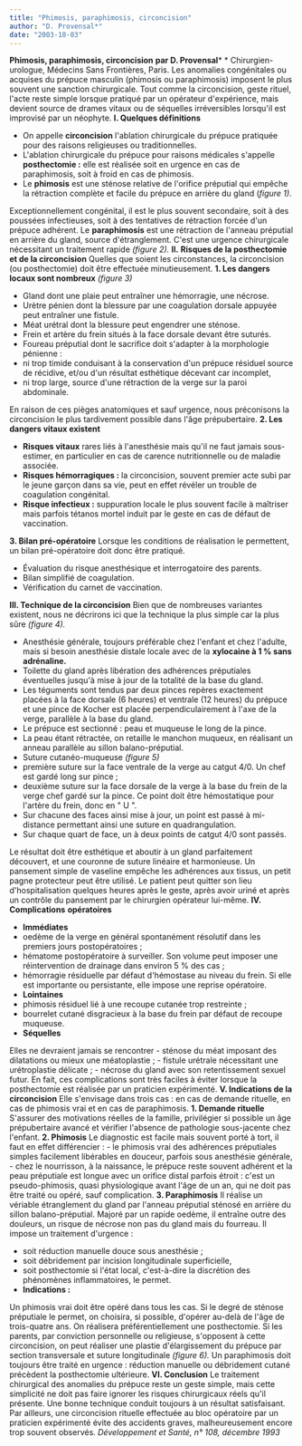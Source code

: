 ```yaml
---
title: "Phimosis, paraphimosis, circoncision"
author: "D. Provensal*"
date: "2003-10-03"
---
```


**Phimosis, paraphimosis, circoncision** **par D. Provensal*** * Chirurgien-urologue, Médecins Sans Frontières, Paris. Les anomalies congénitales ou acquises du prépuce masculin (phimosis ou paraphimosis) imposent le plus souvent une sanction chirurgicale. Tout comme la circoncision, geste rituel, l'acte reste simple lorsque pratiqué par un opérateur d'expérience, mais devient source de drames vitaux ou de séquelles irréversibles lorsqu'il est improvisé par un néophyte. **I. Quelques définitions**

*   On appelle **circoncision** l'ablation chirurgicale du prépuce pratiquée pour des raisons religieuses ou traditionnelles.
*   L'ablation chirurgicale du prépuce pour raisons médicales s'appelle **posthectomie :** elle est réalisée soit en urgence en cas de paraphimosis, soit à froid en cas de phimosis.
*   Le **phimosis** est une sténose relative de l'orifice préputial qui empêche la rétraction complète et facile du prépuce en arrière du gland (_figure_ _1)._

Exceptionnellement congénital, il est le plus souvent secondaire, soit à des poussées infectieuses, soit à des tentatives de rétraction forcée d'un prépuce adhérent. Le **paraphimosis** est une rétraction de l'anneau préputial en arrière du gland, source d'étranglement. C'est une urgence chirurgicale nécessitant un traitement rapide _(figure 2)._ **Il.** **Risques de la posthectomie** **et de la circoncision** Quelles que soient les circonstances, la circoncision (ou posthectomie) doit être effectuée minutieusement. **1. Les dangers locaux sont nombreux** _(figure 3)_

*   Gland dont une plaie peut entraîner une hémorragie, une nécrose.
*   Urètre pénien dont la blessure par une coagulation dorsale appuyée peut entraîner une fistule.
*   Méat urétral dont la blessure peut engendrer une sténose.
*   Frein et artère du frein situés à la face dorsale devant être suturés.
*   Foureau préputial dont le sacrifice doit s'adapter à la morphologie pénienne :
*   ni trop timide conduisant à la conservation d'un prépuce résiduel source de récidive, et/ou d'un résultat esthétique décevant car incomplet,
*   ni trop large, source d'une rétraction de la verge sur la paroi abdominale.

En raison de ces pièges anatomiques et sauf urgence, nous préconisons la circoncision le plus tardivement possible dans l'âge prépubertaire. **2. Les dangers vitaux existent**

*   **Risques vitaux** rares liés à l'anesthésie mais qu'il ne faut jamais sous-estimer, en particulier en cas de carence nutritionnelle ou de maladie associée.
*   **Risques hémorragiques :** la circoncision, souvent premier acte subi par le jeune garçon dans sa vie, peut en effet révéler un trouble de coagulation congénital.
*   **Risque infectieux :** suppuration locale le plus souvent facile à maîtriser mais parfois tétanos mortel induit par le geste en cas de défaut de vaccination.

**3. Bilan pré-opératoire** Lorsque les conditions de réalisation le permettent, un bilan pré-opératoire doit donc être pratiqué.

*   Évaluation du risque anesthésique et interrogatoire des parents.
*   Bilan simplifié de coagulation.
*   Vérification du carnet de vaccination.

**III. Technique de la circoncision** Bien que de nombreuses variantes existent, nous ne décrirons ici que la technique la plus simple car la plus sûre _(figure 4)._

*   Anesthésie générale, toujours préférable chez l'enfant et chez l'adulte, mais si besoin anesthésie distale locale avec de la **xylocaine à 1 % sans adrénaline.**
*   Toilette du gland après libération des adhérences préputiales éventuelles jusqu'à mise à jour de la totalité de la base du gland.
*   Les téguments sont tendus par deux pinces repères exactement placées à la face dorsale (6 heures) et ventrale (12 heures) du prépuce et une pince de Kocher est placée perpendiculairement à l'axe de la verge, parallèle à la base du gland.
*   Le prépuce est sectionné : peau et muqueuse le long de la pince.
*   La peau étant rétractée, on retaille le manchon muqueux, en réalisant un anneau parallèle au sillon balano-préputial.
*   Suture cutanéo-muqueuse _(figure 5)_
*   première suture sur la face ventrale de la verge au catgut 4/0. Un chef est gardé long sur pince ;
*   deuxième suture sur la face dorsale de la verge à la base du frein de la verge chef gardé sur la pince. Ce point doit être hémostatique pour l'artère du frein, donc en " U ".
*   Sur chacune des faces ainsi mise à jour, un point est passé à mi-distance permettant ainsi une suture en quadrangulation.
*   Sur chaque quart de face, un à deux points de catgut 4/0 sont passés.

Le résultat doit être esthétique et aboutir à un gland parfaitement découvert, et une couronne de suture linéaire et harmonieuse. Un pansement simple de vaseline empêche les adhérences aux tissus, un petit pagne protecteur peut être utilisé. Le patient peut quitter son lieu d'hospitalisation quelques heures après le geste, après avoir uriné et après un contrôle du pansement par le chirurgien opérateur lui-même. **IV. Complications** **opératoires**

*   **Immédiates**
*   oedème de la verge en général spontanément résolutif dans les premiers jours postopératoires ;
*   hématome postopératoire à surveiller. Son volume peut imposer une réintervention de drainage dans environ 5 % des cas ;
*   hémorragie résiduelle par défaut d'hémostase au niveau du frein. Si elle est importante ou persistante, elle impose une reprise opératoire.
*   **Lointaines**
*   phimosis résiduel lié à une recoupe cutanée trop restreinte ;
*   bourrelet cutané disgracieux à la base du frein par défaut de recoupe muqueuse.
*   **Séquelles**

Elles ne devraient jamais se rencontrer - sténose du méat imposant des dilatations ou mieux une méatoplastie ; - fistule urétrale nécessitant une urétroplastie délicate ; - nécrose du gland avec son retentissement sexuel futur. En fait, ces complications sont très faciles à éviter lorsque la posthectomie est réalisée par un praticien expérimenté. **V. Indications de la circoncision** Elle s'envisage dans trois cas : en cas de demande rituelle, en cas de phimosis vrai et en cas de paraphimosis. **1. Demande rituelle** S'assurer des motivations réelles de la famille, privilégier si possible un âge prépubertaire avancé et vérifier l'absence de pathologie sous-jacente chez l'enfant. **2. Phimosis** Le diagnostic est facile mais souvent porté à tort, il faut en effet différencier : - le phimosis vrai des adhérences préputiales simples facilement libérables en douceur, parfois sous anesthésie générale, - chez le nourrisson, à la naissance, le prépuce reste souvent adhérent et la peau préputiale est longue avec un orifice distal parfois étroit : c'est un pseudo-phimosis, quasi physiologique avant l'âge de un an, qui ne doit pas être traité ou opéré, sauf complication. **3. Paraphimosis** Il réalise un vériable étranglement du gland par l'anneau préputial sténosé en arrière du sillon balano-préputial. Majoré par un rapide oedème, il entraîne outre des douleurs, un risque de nécrose non pas du gland mais du fourreau. Il impose un traitement d'urgence :

*   soit réduction manuelle douce sous anesthésie ;
*   soit débridement par incision longitudinale superficielle,
*   soit posthectomie si l'état local, c'est-à-dire la discrétion des phénomènes inflammatoires, le permet.
*   **Indications :**

Un phimosis vrai doit être opéré dans tous les cas. Si le degré de sténose préputiale le permet, on choisira, si possible, d'opérer au-delà de l'âge de trois-quatre ans. On réalisera préférentiellement une posthectomie. Si les parents, par conviction personnelle ou religieuse, s'opposent à cette circoncision, on peut réaliser une plastie d'élargissement du prépuce par section transversale et suture longitudinale _(figure 6)._ Un paraphimosis doit toujours être traité en urgence : réduction manuelle ou débridement cutané précèdent la posthectomie ultérieure. **VI. Conclusion** Le traitement chirurgical des anomalies du prépuce reste un geste simple, mais cette simplicité ne doit pas faire ignorer les risques chirurgicaux réels qu'il présente. Une bonne technique conduit toujours à un résultat satisfaisant. Par ailleurs, une circoncision rituelle effectuée au bloc opératoire par un praticien expérimenté évite des accidents graves, malheureusement encore trop souvent observés. _Développement et Santé, n° 108, décembre 1993_